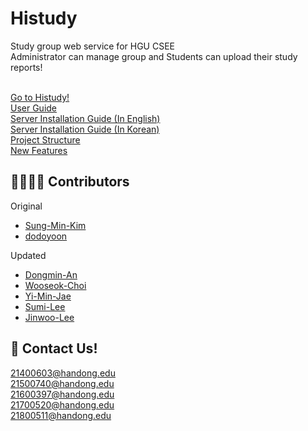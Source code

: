 # Histudy

Study group web service for HGU CSEE<br>
Administrator can manage group and Students can upload their study reports!<br><br>


[Go to Histudy!](https://histudy.lifove.net) <br>
[User Guide](https://www.notion.so/Histudy-Guideline-3081c03ffef44ffa92545ba787a55c31) <br>
[Server Installation Guide (In English)](https://github.com/dksehdals216/Histudy/blob/master/docs/install_manual_eng.md) <br>
[Server Installation Guide (In Korean)](https://github.com/dksehdals216/Histudy/blob/master/docs/install_manual_ko.md) <br>
[Project Structure](https://github.com/dksehdals216/Histudy/blob/master/docs/project_structure.md) <br>
[New Features](https://github.com/dksehdals216/Histudy/blob/master/docs/new_features.md)

## 👨‍👩‍👧‍👧 Contributors

Original
- [Sung-Min-Kim](https://github.com/Sung-Min-Kim)
- [dodoyoon](https://github.com/dodoyoon)

Updated
- [Dongmin-An](https://github.com/dksehdals216)
- [Wooseok-Choi](https://github.com/wooseokyourself)
- [Yi-Min-Jae](https://github.com/happyiminjay1)
- [Sumi-Lee](https://github.com/underhiswings)
- [Jinwoo-Lee](https://github.com/binarywoo27)


## 📨 Contact Us! 

21400603@handong.edu <br>
21500740@handong.edu <br>
21600397@handong.edu <br>
21700520@handong.edu <br>
21800511@handong.edu <br>




